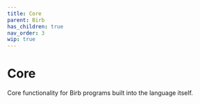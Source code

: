 ```yaml
---
title: Core
parent: Birb
has_children: true
nav_order: 3
wip: true
---
```


# Core

Core functionality for Birb programs built into the language itself.